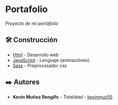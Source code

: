 # Portafolio

_Proyecto de mi portafolio_

## 🛠️ Construcción

* [Html](https://reactjs.org/) - Desarrollo web
* [JavaScript](https://mui.com/) - Lenguaje (animaciónes)
* [Sass](https://sass-lang.com/) - Preprocesador css

## ✒️ Autores

* **Kevin Muñoz Rengifo** - *Totalidad* - [kevinmuz55](https://github.com/kevinmuz55)
